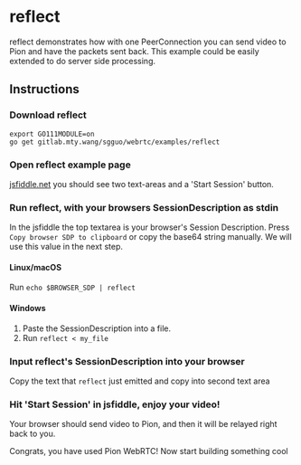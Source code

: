 # reflect
reflect demonstrates how with one PeerConnection you can send video to Pion and have the packets sent back. This example could be easily extended to do server side processing.

## Instructions
### Download reflect
```
export GO111MODULE=on
go get gitlab.mty.wang/sgguo/webrtc/examples/reflect
```

### Open reflect example page
[jsfiddle.net](https://jsfiddle.net/g643ft1k/) you should see two text-areas and a 'Start Session' button.

### Run reflect, with your browsers SessionDescription as stdin
In the jsfiddle the top textarea is your browser's Session Description. Press `Copy browser SDP to clipboard` or copy the base64 string manually.
We will use this value in the next step.

#### Linux/macOS
Run `echo $BROWSER_SDP | reflect`
#### Windows
1. Paste the SessionDescription into a file.
1. Run `reflect < my_file`

### Input reflect's SessionDescription into your browser
Copy the text that `reflect` just emitted and copy into second text area

### Hit 'Start Session' in jsfiddle, enjoy your video!
Your browser should send video to Pion, and then it will be relayed right back to you.

Congrats, you have used Pion WebRTC! Now start building something cool
